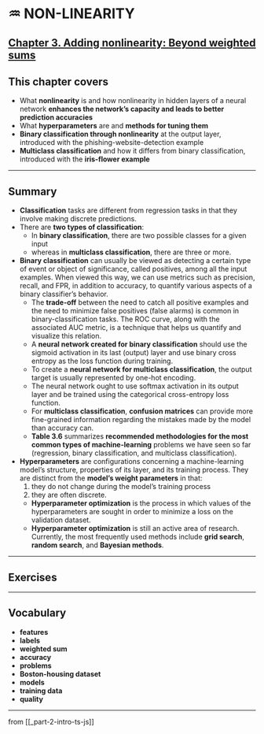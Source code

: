 # ♒️ NON-LINEARITY

## [**Chapter 3.** Adding nonlinearity: Beyond weighted sums](https://livebook.manning.com/book/deep-learning-with-javascript/chapter-3/)

## This chapter covers

- What **nonlinearity** is and how nonlinearity in hidden layers of a neural network **enhances the network’s capacity and leads to better prediction accuracies**
- What **hyperparameters** are and **methods for tuning them**
- **Binary classification through nonlinearity** at the output layer, introduced with the phishing-website-detection example
- **Multiclass classification** and how it differs from binary classification, introduced with the **iris-flower example**

---

## **Summary**

- **Classification** tasks are different from regression tasks in that they involve making discrete predictions.
- There are **two types of classification**:
  - In **binary classification**, there are two possible classes for a given input
  - whereas in **multiclass classification**, there are three or more.
- **Binary classification** can usually be viewed as detecting a certain type of event or object of significance, called positives, among all the input examples. When viewed this way, we can use metrics such as precision, recall, and FPR, in addition to accuracy, to quantify various aspects of a binary classifier’s behavior.
  - The **trade-off** between the need to catch all positive examples and the need to minimize false positives (false alarms) is common in binary-classification tasks. The ROC curve, along with the associated AUC metric, is a technique that helps us quantify and visualize this relation.
  - A **neural network created for binary classification** should use the sigmoid activation in its last (output) layer and use binary cross entropy as the loss function during training.
  - To create a **neural network for multiclass classification**, the output target is usually represented by one-hot encoding.
  - The neural network ought to use softmax activation in its output layer and be trained using the categorical cross-entropy loss function.
  - For **multiclass classification**, **confusion matrices** can provide more fine-grained information regarding the mistakes made by the model than accuracy can.
  - **Table 3.6** summarizes **recommended methodologies for the most common types of machine-learning** problems we have seen so far (regression, binary classification, and multiclass classification).
- **Hyperparameters** are configurations concerning a machine-learning model’s structure, properties of its layer, and its training process. They are distinct from the **model’s weight parameters** in that:
  1. they do not change during the model’s training process
  2. they are often discrete.
  - **Hyperparameter optimization** is the process in which values of the hyperparameters are sought in order to minimize a loss on the validation dataset.
  - **Hyperparameter optimization** is still an active area of research. Currently, the most frequently used methods include **grid search**, **random search**, and **Bayesian methods**.

---

## **Exercises**

---

## **Vocabulary**

- <b>features</b>
- <b>labels</b>
- <b>weighted sum</b>
- <b>accuracy</b>
- <b>problems</b>
- <b>Boston-housing dataset</b>
- <b>models</b>
- <b>training data</b>
- <b>quality</b>

<link rel="stylesheet" type="text/css" media="all" href="../../../assets/css/custom.css" />

---

from [[_part-2-intro-ts-js]]
